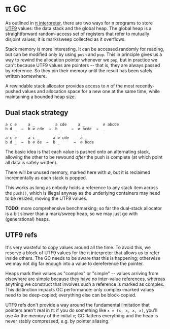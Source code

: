 # π GC
As outlined in [π interpreter](pi-interpreter.md), there are two ways for π programs to store [UTF9](utf9.md) values: the data stack and the global heap. The global heap is a straightforward random-access set of registers that refer to mutually disjoint values; it is mark/sweep collected as it overflows.

Stack memory is more interesting. It can be accessed randomly for reading, but can be modified only by using `push` and `pop`. This in principle gives us a way to rewind the allocation pointer whenever we `pop`, but in practice we can't because UTF9 values are pointers -- that is, they are always passed by reference. So they pin their memory until the result has been safely written somewhere.

A rewindable stack allocator provides access to _n_ of the most recently-pushed values and allocation space for a new one at the same time, while maintaining a bounded heap size.


## Dual stack strategy
```
a c e     a _         a cde     a _        ∅ abcde
b d _  →  b ∅ cde  →  b _    →  ∅ bcde  →  _

a c e     a c _      a ∅ cde     a _
b d _  →  b ∅ de  →  b _      →  ∅ bcde
```

The basic idea is that each value is pushed onto an alternating stack, allowing the other to be rewound _after_ the push is complete (at which point all data is safely written).

There will be unused memory, marked here with _∅_, but it is reclaimed incrementally as each stack is popped.

This works as long as nobody holds a reference to any stack item across the `push()`, which is illegal anyway as the underlying containers may need to be resized, moving the UTF9 values.

**TODO:** more comprehensive benchmarking; so far the dual-stack allocator is a bit slower than a mark/sweep heap, so we may just go with (generational) heaps.


## UTF9 refs
It's very wasteful to copy values around all the time. To avoid this, we reserve a block of UTF9 values for the π interpreter that allows us to refer inside others. The GC needs to be aware that this is happening; otherwise we may not dig far enough into a value to dereference the pointer.

Heaps mark their values as "complex" or "simple" -- values arriving from elsewhere are simple because they have no inter-value references, whereas anything we construct that involves such a reference is marked as complex. This distinction impacts GC performance: only complex-marked values need to be deep-copied; everything else can be block-copied.

UTF9 refs don't provide a way around the fundamental limitation that pointers aren't real in π: if you do something like `x = (x, x, x, x)`, you'll use 4x the memory of the initial `x`; GC flattens everything and the heap is never stably compressed, e.g. by pointer aliasing.

